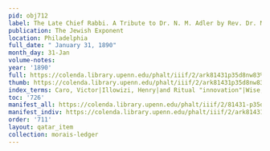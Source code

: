 ```yaml
---
pid: obj712
label: The Late Chief Rabbi. A Tribute to Dr. N. M. Adler by Rev. Dr. Morais.
publication: The Jewish Exponent
location: Philadelphia
full_date: " January 31, 1890"
month_day: 31-Jan
volume-notes:
year: '1890'
full: https://colenda.library.upenn.edu/phalt/iiif/2/ark81431p35d8nw83%2FSHA256E-s7557799--fda6dc4a5aaa8000ab00efc6f09b779a8772c558bbd493fdf2f7ef94ac53caac.jpeg/full/3500,/0/default.jpg
thumb: https://colenda.library.upenn.edu/phalt/iiif/2/ark81431p35d8nw83%2FSHA256E-s7557799--fda6dc4a5aaa8000ab00efc6f09b779a8772c558bbd493fdf2f7ef94ac53caac.jpeg/full/!200,200/0/default.jpg
index_terms: Caro, Victor|Illowizi, Henry|and Ritual "innovation"|Wise, I. M.
toc: '726'
manifest_all: https://colenda.library.upenn.edu/phalt/iiif/2/81431-p35d8nw83/manifest
manifest_indiv: https://colenda.library.upenn.edu/phalt/iiif/2/ark81431p35d8nw83%2FSHA256E-s7557799--fda6dc4a5aaa8000ab00efc6f09b779a8772c558bbd493fdf2f7ef94ac53caac.jpeg
order: '711'
layout: qatar_item
collection: morais-ledger
---
```

